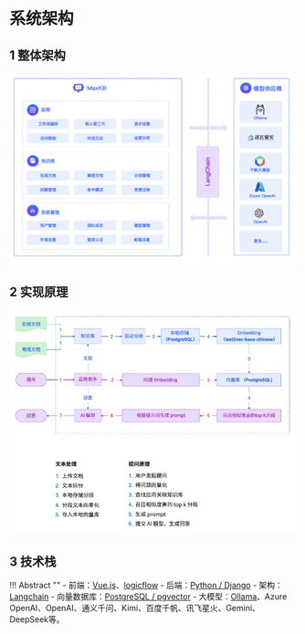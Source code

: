 # 系统架构

## 1 整体架构

![架构图](img/index/arch.jpg)

## 2 实现原理

![实现原理](<img/index/Implementation principle.jpg>)

## 3 技术栈

!!! Abstract "" 
    - 前端：[Vue.js](https://cn.vuejs.org/)、[logicflow](https://github.com/didi/LogicFlow)
    - 后端：[Python / Django](https://www.djangoproject.com/)
    - 架构：[Langchain](https://www.langchain.com/)
    - 向量数据库：[PostgreSQL / pgvector](https://www.postgresql.org/)
    - 大模型：[Ollama](https://github.com/ollama/ollama)、Azure OpenAI、OpenAI、通义千问、Kimi、百度千帆、讯飞星火、Gemini、DeepSeek等。
